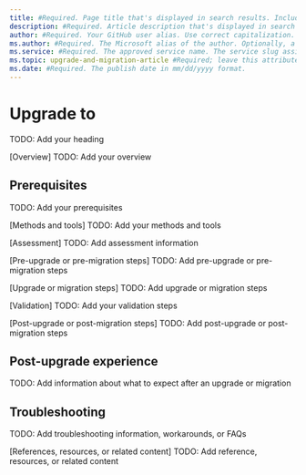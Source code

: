 ```yaml
---
title: #Required. Page title that's displayed in search results. Include the product or service.
description: #Required. Article description that's displayed in search results.
author: #Required. Your GitHub user alias. Use correct capitalization.
ms.author: #Required. The Microsoft alias of the author. Optionally, a team alias.
ms.service: #Required. The approved service name. The service slug assigned by ACOM.
ms.topic: upgrade-and-migration-article #Required; leave this attribute/value as-is.
ms.date: #Required. The publish date in mm/dd/yyyy format.
---
```


<!--
Remove all the comments in this template before you sign off or merge to the main branch.

This template provides the basic structure of a Upgrade and migration article pattern. See the
[instructions - Upgrade and migration](../level4/article-upgrade-migration.md) in the pattern
library.

You can provide feedback about this template at: https://aka.ms/patterns-feedback

1. H1 -----------------------------------------------------------------------------

Required: Provide an H1 that conveys what the content's about and uses one of the
following formats:

- Upgrade <product or service> to <version>
- Migrate from <product or service> to <product or service>

-->

# Upgrade <product or service> to <version>
TODO: Add your heading

<!-- 2. Overview -----------------------------------------------------------------------

Required: Lead with an overview that helps readers understand the steps of the upgrade
or migration process. As a best practice, include a video or image that explains the
process at a high level, and indicate how long each step of the process takes.

For a migration guide, consider providing:

- An explanation of the reasons for migrating.
- A table that lists various ways to migrate.
- Links to any helpful migration frameworks.

For upgrades, consider listing the differences between versions.

-->

[Overview]
TODO: Add your overview

<!-- 3. Prerequisites -------------------------------------------------------------------

Optional: List any requirements for the upgrade or migration, such as permissions that
are needed or supported versions of the product or service. Use an H2 called
Prerequisites that's the first H2 in the guide.

-->

## Prerequisites
TODO: Add your prerequisites

<!-- 4. Methods or tools ----------------------------------------------------------------

Optional: If there are multiple methods for performing the upgrade or migration, outline
the methods in a table or diagram in an H2 section. For migrations, if there's a choice
of required tools, list the tool options and versions.

-->

[Methods and tools]
TODO: Add your methods and tools

<!-- 5. Assessment ----------------------------------------------------------------------

Optional: Add a checklist or a link to a tool for evaluating migration readiness. If
applicable, recommend pre-migration steps.

-->

[Assessment]
TODO: Add assessment information

<!-- 6. Pre-upgrade or pre-migration steps ----------------------------------------------

Optional: List any steps that the user should take before the upgrade or migration
begins. Examples include planning, configuration, or backup steps. Test upgrades are
another possibility.

-->

[Pre-upgrade or pre-migration steps]
TODO: Add pre-upgrade or pre-migration steps

<!-- 7. Upgrade or migration steps ------------------------------------------------------

Required: Follow standard guidance for procedures or how-to guides to list the
migration or upgrade steps. Organize the steps into H2 sections. Include code blocks,
screenshots, and other images as needed.

-->

[Upgrade or migration steps]
TODO: Add upgrade or migration steps

<!-- 8. Validation ----------------------------------------------------------------------

Optional: List steps to take to validate that the upgrade or migration process was
successful.

-->

[Validation]
TODO: Add your validation steps

<!-- 9. Post-upgrade or post-migration steps --------------------------------------------

Optional. List any steps that the user should take after the upgrade or migration is
complete, but before the service or product is available for use.

--->

[Post-upgrade or post-migration steps]
TODO: Add post-upgrade or post-migration steps

<!-- 10. What to expect after an upgrade or migration -----------------------------------

Optional: Inform users about changes that they can expect in user-facing components
after an upgrade or migration. Include information that can help users solve problems.
If possible, provide links to training or adoption content.

Choose from the following headings:

- Post-upgrade experience
- Change management
- Impact to users

--->

## Post-upgrade experience
TODO: Add information about what to expect after an upgrade or migration

<!-- 11. Troubleshooting, workarounds, or FAQs ------------------------------------------

Optional: In an H2 section, provide information about how to address issues that might
come up during or after an upgrade or migration.

--->

## Troubleshooting
TODO: Add troubleshooting information, workarounds, or FAQs

<!-- 12. References, resources, or related content --------------------------------------

Optional: List reference resources.

- For upgrades, add links to information about upgrade commands, methods, errors, and
warnings.
- For migrations, add links to blog posts, programs that help with migration, migration
best practices, and other guidance.

--->

[References, resources, or related content]
TODO: Add reference, resources, or related content

<!--
Remove all the comments in this template before you sign off or merge to the main branch.

-->
